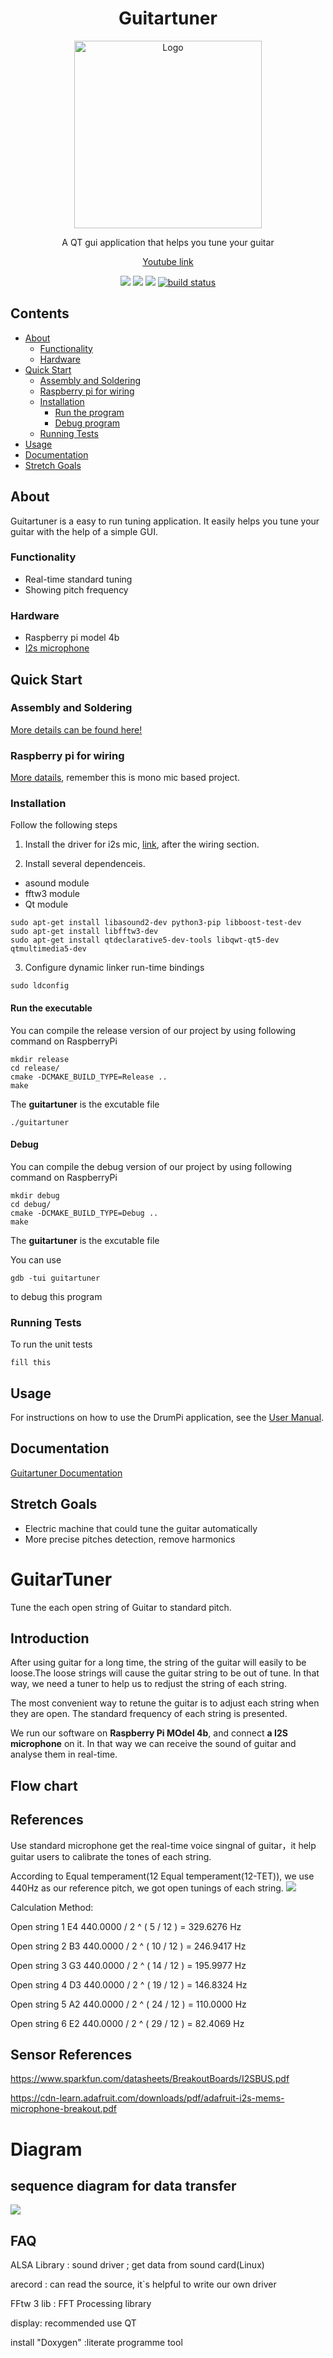 <h1 align="center">Guitartuner</h1>
<p align="center">
    <a href = "https://github.com/LancerMar/GuitarTuner">
        <img src="/files/guitar.png" alt="Logo" height="300">
    </a>
    <p align="center">A QT gui application that helps you tune your guitar</p>
</p>

<p align="center">
    <a href="https://www.youtube.com">Youtube link</a>
</p>

<p align="center">
    <a href="https://github.com/LancerMar/GuitarTuner/graphs/contributors" alt="Contributors">
        <img src="https://img.shields.io/github/contributors/LancerMar/Guitartuner.svg" /></a>
    <a href="https://github.com/LancerMar/GuitarTuner/issues" alt="Issues">
        <img src="https://img.shields.io/github/issues/LancerMar/Guitartuner.svg" /></a>
    <a href="https://github.com/LancerMar/Guitartuner/blob/main/LICENSE" alt="License">
        <img src="https://img.shields.io/github/license/LancerMar/Guitartuner.svg" /></a>
    <a href="https://github.com/LancerMar/Guitartuner/releases" alt="Tag">
        <img src="https://img.shields.io/github/v/release/LancerMar/Guitartuner.svg?color=blue&include_prereleases" alt="build status"></a>
</p>

## Contents
<ul>
    <li><a href="#About">About</a>
        <ul>
            <li><a href="#Functionality">Functionality</a>
            <li><a href="#Hardware">Hardware</a>
        </ul>
    <li><a href="#Quick-Start">Quick Start</a>
        <ul>
            <li><a href="#assembly-and-soldering">Assembly and Soldering</a>
            <li><a href="#raspberry-pi-for-wiring">Raspberry pi for wiring</a>
            <li><a href="#installation">Installation</a>
                <ul>
                    <li><a href="#run-the-executable">Run the program</a>
                    <li><a href="#debug">Debug program</a>
                </ul>
            <li><a href="#running-tests">Running Tests</a>
        </ul>
    <li><a href="#Usage">Usage</a>
    <li><a href="#Documentation">Documentation</a>
    <li><a href="#Stretch-Goals">Stretch Goals</a>
</ul>
            
## About
Guitartuner is a easy to run tuning application. It easily helps you tune your guitar with the help of a simple GUI.

### Functionality
 - Real-time standard tuning
 - Showing pitch frequency
### Hardware
 - Raspberry pi model 4b
 - [I2s microphone](https://www.adafruit.com/product/3421) 

## Quick Start
### Assembly and Soldering
[More details can be found here!](https://learn.adafruit.com/adafruit-i2s-mems-microphone-breakout/assembly)
### Raspberry pi for wiring 
[More datails](https://learn.adafruit.com/adafruit-i2s-mems-microphone-breakout/raspberry-pi-wiring-test), remember this is mono mic based project.
### Installation
Follow the following steps

1. Install the driver for i2s mic, [link](https://learn.adafruit.com/adafruit-i2s-mems-microphone-breakout/raspberry-pi-wiring-test), after the wiring section.

2. Install several dependenceis.

 - asound module 
 - fftw3 module
 - Qt module

```
sudo apt-get install libasound2-dev python3-pip libboost-test-dev 
sudo apt-get install libfftw3-dev 
sudo apt-get install qtdeclarative5-dev-tools libqwt-qt5-dev qtmultimedia5-dev
```

3. Configure dynamic linker run-time bindings

```
sudo ldconfig
```

#### Run the executable
You can compile the release version of our project by using following command on RaspberryPi
```linux 
mkdir release
cd release/
cmake -DCMAKE_BUILD_TYPE=Release ..
make
```
The **guitartuner** is the excutable file 
```linux
./guitartuner
```

#### Debug
You can compile the debug version of our project by using following command on RaspberryPi
``` linux
mkdir debug
cd debug/
cmake -DCMAKE_BUILD_TYPE=Debug ..
make
```
The **guitartuner** is the excutable file 

You can use
``` linux
gdb -tui guitartuner
```
to debug this program 

### Running Tests
To run the unit tests

```
fill this
```
## Usage

For instructions on how to use the DrumPi application, see the [User Manual](https://github.com/LancerMar/Guitartuner/wiki/User-Manual).

## Documentation

[Guitartuner Documentation](https://lancermar.github.io/Guitartuner/html/index.html)

## Stretch Goals
- Electric machine that could tune the guitar automatically
- More precise pitches detection, remove harmonics

# GuitarTuner
Tune the each open string of Guitar to standard pitch.

## Introduction
After using guitar for a long time, the string of the guitar will easily to be loose.The loose strings will cause the guitar string to be out of tune. In that way, we need a tuner to help us to redjust the string of each string.

The most convenient way to retune the guitar is to adjust each string when they are open. The standard frequency of each string is presented.

We run our software on **Raspberry Pi MOdel 4b**, and connect **a I2S microphone** on it. In that way we can receive the sound of guitar and analyse them in real-time.  

## Flow chart


## References

Use standard microphone get the real-time voice singnal of guitar，it help guitar users to calibrate the tones of each string.

According to Equal temperament(12 Equal temperament(12-TET)), we use 440Hz as our reference pitch, we got open tunings of each string.
![](standardTuning.PNG)

Calculation Method:

Open string 1 E4 440.0000 / 2 ^ ( 5 / 12 ) = 329.6276 Hz

Open string 2 B3 440.0000 / 2 ^ ( 10 / 12 ) = 246.9417 Hz

Open string 3 G3 440.0000 / 2 ^ ( 14 / 12 ) = 195.9977 Hz

Open string 4 D3 440.0000 / 2 ^ ( 19 / 12 ) = 146.8324 Hz

Open string 5 A2 440.0000 / 2 ^ ( 24 / 12 ) = 110.0000 Hz

Open string 6 E2 440.0000 / 2 ^ ( 29 / 12 ) = 82.4069 Hz

## Sensor References
https://www.sparkfun.com/datasheets/BreakoutBoards/I2SBUS.pdf

https://cdn-learn.adafruit.com/downloads/pdf/adafruit-i2s-mems-microphone-breakout.pdf

# Diagram
## sequence diagram for data transfer
![](materies/sequenceDiagram.PNG)

## FAQ
ALSA Library : sound driver ; get data from sound card(Linux)

arecord : can read the source, it`s helpful to write our own driver

FFtw 3 lib : FFT Processing library

display: recommended use QT 

install "Doxygen" :literate programme tool 
